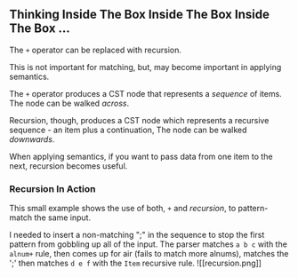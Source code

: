 ## Thinking Inside The Box Inside The Box Inside The Box ...

The `+` operator can be replaced with recursion.

This is not important for matching, but, may become important in applying semantics.

The `+` operator produces a CST node that represents a *sequence* of items.  The node can be walked *across*.

Recursion, though, produces a CST node which represents a recursive sequence - an item plus a continuation,  The node can be walked *downwards*.

When applying semantics, if you want to pass data from one item to the next, recursion becomes useful.

### Recursion In Action
This small example shows the use of both, `+` and *recursion*, to pattern-match the same input.

I needed to insert a non-matching ";" in the sequence to stop the first pattern from gobbling up all of the input.  The parser matches `a b c` with the `alnum+` rule, then comes up for air (fails to match more alnums), matches the ';' then matches `d e f` with the `Item` recursive rule.
![[recursion.png]]